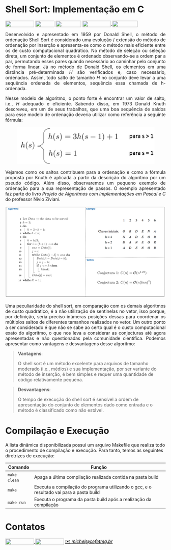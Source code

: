 # Shell Sort: Implementação em C

<div style="display: inline-block;">
<img align="center" height="20px" width="90px" src="https://img.shields.io/badge/Maintained%3F-yes-green.svg"/> 
<img align="center" height="20px" width="60px" src="https://img.shields.io/badge/C%2B%2B-00599C?style=for-the-badge&logo=c%2B%2B&logoColor=white"/> 
<img align="center" height="20px" width="80px" src="https://img.shields.io/badge/Made%20for-VSCode-1f425f.svg"/> 
<a href="https://github.com/mpiress/midpy/issues">
<img align="center" height="20px" width="90px" src="https://img.shields.io/badge/contributions-welcome-brightgreen.svg?style=flat"/>
<img align="center" height="20px" width="80px" src="https://badgen.net/badge/license/MIT/green"/>
</a> 
</div>

<p> </p>
<p> </p>

<p align="justify">
Desenvolvido e apresentado em 1959 por Donald Shell, o método de ordenação Shell Sort é considerado uma evolução / extensão do método de ordenação por inserção e apresenta-se como o método mais eficiente entre os de custo computacional quadrático. No método de seleção ou seleção direta, um conjunto de elementos é ordenado observando-se a ordem par a par, permutando esses pares quando necessário ao caminhar pelo conjunto de forma linear. Já no método de Donald Shell, os elementos em uma distância pré-determinada <i>H</i> são verificados e, caso necessário, ordenados. Assim, todo salto de tamanho <i>H</i> no conjunto deve levar a uma sequência ordenada de elementos, sequência essa chamada de h-ordenada. 
</p>

<p align="justify">
Nesse modelo de algoritmo, o ponto forte é encontrar um valor de salto, i.e., <i>H</i> adequado e eficiente. Sabendo disso, em 1973 Donald Knuth descreveu, em um de seus trabalhos, que uma boa sequência de saldos para esse modelo de ordenação deveria utilizar como referência a seguinte fórmula: 
</p>

<p align="center">
	<img src="imgs/knuth.png"/> 
</p>

<p align="justify">
Vejamos como os saltos contribuem para a ordenação e como a fórmula proposta por Knuth é aplicada a partir da descrição do algoritmo por um pseudo código. Além disso, observaremos um pequeno exemplo de ordenação para a sua representação de passos. O exemplo apresentado faz parte do livro <i>Projeto de Algoritmos com Implementações em Pascal e C</i> do professor Nívio Ziviani.
</p>

<p align="center">
	<img src="imgs/shell.png"/> 
</p>

<p align="justify">
Uma peculiaridade do shell sort, em comparação com os demais algoritmos de custo quadrático, é a não utilização de sentinelas no vetor, isso porque, por definição, seria preciso inúmeras posições dessas para coordenar os múltiplos saltos de diferentes tamanhos realizados no vetor. Um outro ponto a ser considerado é que não se sabe ao certo qual é o custo computacional exato do algoritmo, o que nos leva a considerar as conjecturas até agora apresentadas e não questionadas pela comunidade científica. Podemos apresentar como vantagens e desvantagens desse algoritmo:

> <b>Vantagens</b>: 
>
>O shell sort é um método excelente para arquivos de tamanho moderado (i.e., médios) e sua implementação, por ser variante do método de inserção, é bem simples e requer uma quantidade de código relativamente pequena. 

> <b>Desvantagens</b>: 
>
>O tempo de execução do shell sort é sensível a ordem de apresentação do conjunto de elementos dado como entrada e o método é classificado como não estável. 

</p>

# Compilação e Execução

A lista dinâmica disponibilizada possui um arquivo Makefile que realiza todo o procedimento de compilação e execução. Para tanto, temos as seguintes diretrizes de execução:


| Comando                |  Função                                                                                           |                     
| -----------------------| ------------------------------------------------------------------------------------------------- |
|  `make clean`          | Apaga a última compilação realizada contida na pasta build                                        |
|  `make`                | Executa a compilação do programa utilizando o gcc, e o resultado vai para a pasta build           |
|  `make run`            | Executa o programa da pasta build após a realização da compilação                                 |


# Contatos

<div style="display: inline-block;">
<a href="https://t.me/michelpires369">
<img align="center" height="20px" width="90px" src="https://img.shields.io/badge/Telegram-2CA5E0?style=for-the-badge&logo=telegram&logoColor=white"/> 
</a>

<a href="https://www.linkedin.com/in/michelpiressilva/">
<img align="center" height="20px" width="90px" src="https://img.shields.io/badge/LinkedIn-0077B5?style=for-the-badge&logo=linkedin&logoColor=white"/>
</a>

</div>

<a style="color:black" href="mailto:michel@cefetmg.br?subject=[GitHub]%20Source%20Dynamic%20Lists">
✉️ <i>michel@cefetmg.br</i>
</a>